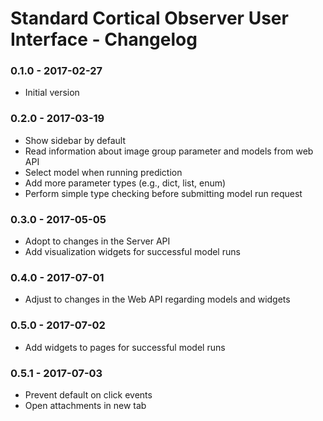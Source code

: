 # Standard Cortical Observer User Interface - Changelog

### 0.1.0 - 2017-02-27

* Initial version

### 0.2.0 - 2017-03-19

* Show sidebar by default
* Read information about image group parameter and models from web API
* Select model when running prediction
* Add more parameter types (e.g., dict, list, enum)
* Perform simple type checking before submitting model run request

### 0.3.0 - 2017-05-05

* Adopt to changes in the Server API
* Add visualization widgets for successful model runs

### 0.4.0 - 2017-07-01

* Adjust to changes in the Web API regarding models and widgets

### 0.5.0 - 2017-07-02

* Add widgets to pages for successful model runs

### 0.5.1 - 2017-07-03

* Prevent default on click events
* Open attachments in new tab
